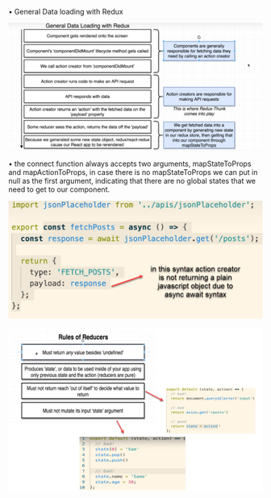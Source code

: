 • General Data loading with Redux

![](.\src\imgs\loadingDataWithRedux.png)

• the connect function always accepts two arguments, mapStateToProps and mapActionToProps, in case there is no mapStateToProps we can put in null as the first argument, indicating that there are no global states that we need to get to our component.

 ![](.\src\imgs\asyncAwait.png)

 ![](.\src\imgs\rulesOfReducers.png)

 